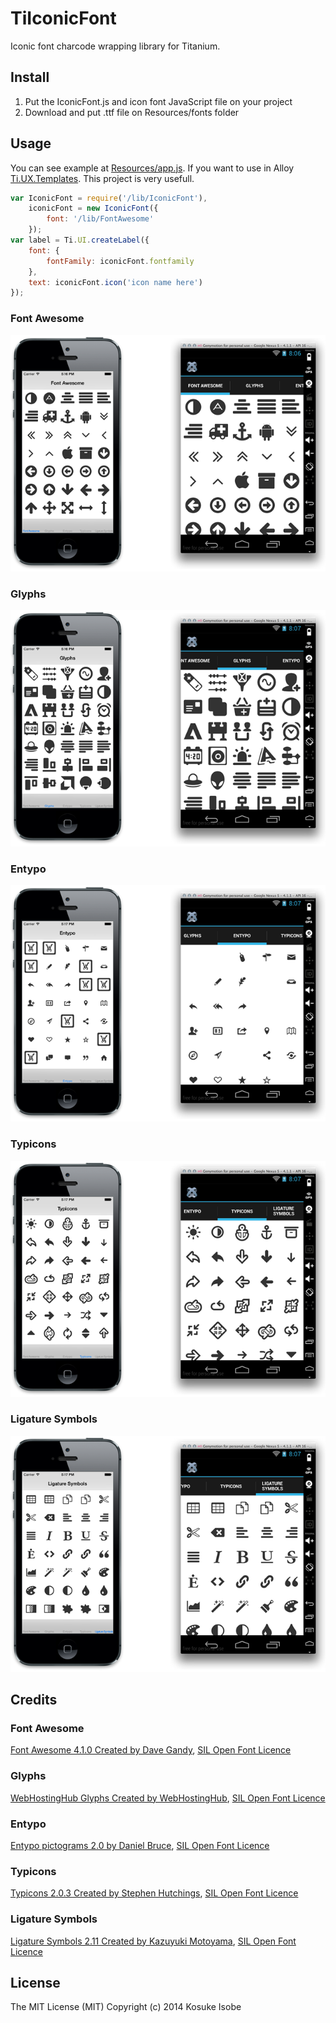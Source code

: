 # TiIconicFont

Iconic font charcode wrapping library for Titanium.

## Install
1. Put the IconicFont.js and icon font JavaScript file on your project
2. Download and put .ttf file on Resources/fonts folder

## Usage

You can see example at [Resources/app.js](blob/master/Resources/app.js).
If you want to use in Alloy [Ti.UX.Templates](https://github.com/jaraen/Ti.UX.Templates). This project is very usefull.

```javascript
var IconicFont = require('/lib/IconicFont'),
	iconicFont = new IconicFont({
		font: '/lib/FontAwesome'
	});
var label = Ti.UI.createLabel({
	font: {
		fontFamily: iconicFont.fontfamily
	},
	text: iconicFont.icon('icon name here')
});
```

### Font Awesome

![fontawesome.png](screenshot/fontawesome.png)

### Glyphs

![glyphs.png](screenshot/glyphs.png)

### Entypo

![entypo.png](screenshot/entypo.png)

### Typicons

![typicons.png](screenshot/typicons.png)

### Ligature Symbols

![ligaturesymbols.png](screenshot/ligaturesymbols.png)

## Credits

### Font Awesome

[Font Awesome 4.1.0 Created by Dave Gandy](http://fontawesome.io/), [SIL Open Font Licence](http://scripts.sil.org/OFL)

### Glyphs

[WebHostingHub Glyphs Created by WebHostingHub](http://www.webhostinghub.com/glyphs/), [SIL Open Font Licence](http://scripts.sil.org/OFL)

### Entypo

[Entypo pictograms 2.0 by Daniel Bruce](www.entypo.com), [SIL Open Font Licence](http://scripts.sil.org/OFL)

### Typicons

[Typicons 2.0.3 Created by Stephen Hutchings](http://typicons.com/), [SIL Open Font Licence](http://scripts.sil.org/OFL)

### Ligature Symbols

[Ligature Symbols 2.11 Created by Kazuyuki Motoyama](http://kudakurage.com/ligature_symbols/), [SIL Open Font Licence](http://scripts.sil.org/OFL)

## License

The MIT License (MIT) Copyright (c) 2014 Kosuke Isobe